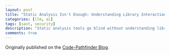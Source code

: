 ```yaml
---
layout: post
title: "Static Analysis Isn't Enough: Understanding Library Interactions for Effective Data Flow Tracking"
categories: [llm, ai]
tags: [sast, security]
description: "Static analysis tools go blind without understanding library calls – learn why modeling them is critical for finding real security flaws."
comments: true
---
```


Originally published on the [Code-Pathfinder Blog](https://codepathfinder.dev/blog/static-analysis-isnt-enough-understanding-library-interactions-for-effective-data-flow-tracking/).